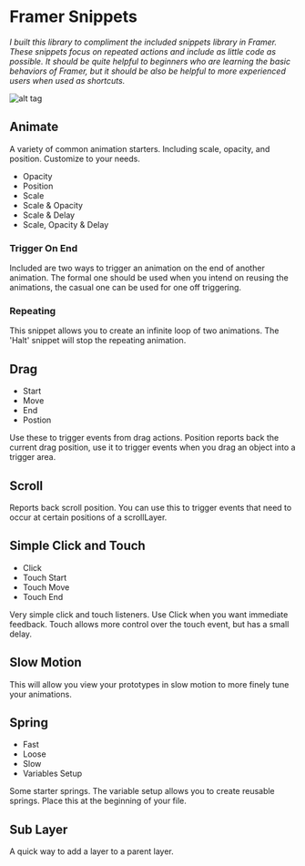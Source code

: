 # Framer Snippets

*I built this library to compliment the included snippets library in Framer. These snippets focus on repeated actions and include as little code as possible. It should be quite helpful to beginners who are learning the basic behaviors of Framer, but it should be also be helpful to more experienced users when used as shortcuts.*

![alt tag](http://whyamicrazytoday.com/github/snippets.png)

## Animate

A variety of common animation starters. Including scale, opacity, and position. Customize to your needs.

- Opacity
- Position
- Scale
- Scale & Opacity
- Scale & Delay
- Scale, Opacity & Delay

### Trigger On End

Included are two ways to trigger an animation on the end of another animation. The formal one should be used when you intend on reusing the animations, the casual one can be used for one off triggering.

### Repeating

This snippet allows you to create an infinite loop of two animations. The 'Halt' snippet will stop the repeating animation.

## Drag

- Start
- Move
- End
- Postion

Use these to trigger events from drag actions. Position reports back the current drag position, use it to trigger events when you drag an object into a trigger area.

## Scroll

Reports back scroll position. You can use this to trigger events that need to occur at certain positions of a scrollLayer.

## Simple Click and Touch

- Click
- Touch Start
- Touch Move
- Touch End

Very simple click and touch listeners. Use Click when you want immediate feedback. Touch allows more control over the touch event, but has a small delay.

## Slow Motion

This will allow you view your prototypes in slow motion to more finely tune your animations.

## Spring

- Fast
- Loose
- Slow
- Variables Setup

Some starter springs. The variable setup allows you to create reusable springs. Place this at the beginning of your file.

## Sub Layer

A quick way to add a layer to a parent layer.
